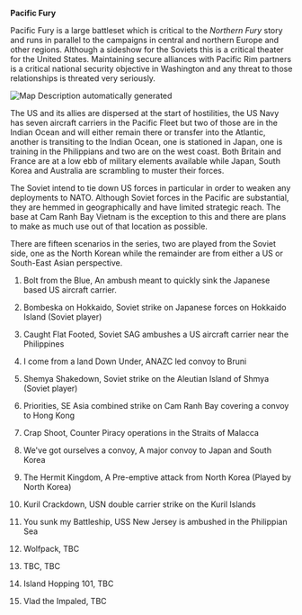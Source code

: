 **Pacific Fury**

Pacific Fury is a large battleset which is critical to the *Northern
Fury* story and runs in parallel to the campaigns in central and
northern Europe and other regions. Although a sideshow for the Soviets
this is a critical theater for the United States. Maintaining secure
alliances with Pacific Rim partners is a critical national security
objective in Washington and any threat to those relationships is
threated very seriously.

![Map Description automatically
generated](/assets/images/aar/pf/image1.png)

The US and its allies are dispersed at the start of hostilities, the US
Navy has seven aircraft carriers in the Pacific Fleet but two of those
are in the Indian Ocean and will either remain there or transfer into
the Atlantic, another is transiting to the Indian Ocean, one is
stationed in Japan, one is training in the Philippians and two are on
the west coast. Both Britain and France are at a low ebb of military
elements available while Japan, South Korea and Australia are scrambling
to muster their forces.

The Soviet intend to tie down US forces in particular in order to weaken
any deployments to NATO. Although Soviet forces in the Pacific are
substantial, they are hemmed in geographically and have limited
strategic reach. The base at Cam Ranh Bay Vietnam is the exception to
this and there are plans to make as much use out of that location as
possible.

There are fifteen scenarios in the series, two are played from the
Soviet side, one as the North Korean while the remainder are from either
a US or South-East Asian perspective.

1.  Bolt from the Blue, An ambush meant to quickly sink the Japanese
    based US aircraft carrier.

2.  Bombeska on Hokkaido, Soviet strike on Japanese forces on Hokkaido
    Island (Soviet player)

3.  Caught Flat Footed, Soviet SAG ambushes a US aircraft carrier near
    the Philippines

4.  I come from a land Down Under, ANAZC led convoy to Bruni

5.  Shemya Shakedown, Soviet strike on the Aleutian Island of Shmya
    (Soviet player)

6.  Priorities, SE Asia combined strike on Cam Ranh Bay covering a
    convoy to Hong Kong

7.  Crap Shoot, Counter Piracy operations in the Straits of Malacca

8.  We've got ourselves a convoy, A major convoy to Japan and South
    Korea

9.  The Hermit Kingdom, A Pre-emptive attack from North Korea (Played by
    North Korea)

10. Kuril Crackdown, USN double carrier strike on the Kuril Islands

11. You sunk my Battleship, USS New Jersey is ambushed in the Philippian
    Sea

12. Wolfpack, TBC

13. TBC, TBC

14. Island Hopping 101, TBC

15. Vlad the Impaled, TBC

